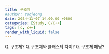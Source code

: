 ```yaml
---
title: 구조체
#author: Yoojeong
date: 2024-11-07 14:00:00 +0800
categories: [Study, C/C++]
tags: [c, c++]
render_with_liquid: false
---
```



Q. 구조체?
Q. 구조체와 클래스의 차이?
Q. 구조체 패딩?
